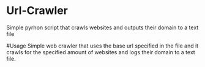 # Url-Crawler
Simple pyrhon script that crawls websites and outputs their domain to a text file

#Usage
Simple web crawler that uses the base url specified in the file and it crawls for the specified amount of websites and logs their domain to a text file.
